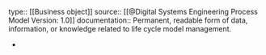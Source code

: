 type:: [[Business object]]
source:: [[@Digital Systems Engineering Process Model Version: 1.0]]
documentation:: Permanent, readable form of data, information, or knowledge related to life cycle model management.

-